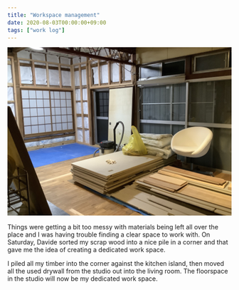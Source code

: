 ```yaml
---
title: "Workspace management"
date: 2020-08-03T00:00:00+09:00
tags: ["work log"]
---
```


![tasks](../../static/images/20200803.jpg)

Things were getting a bit too messy with materials being left all over the place and I was having trouble finding a clear space to work with. On Saturday, Davide sorted my scrap wood into a nice pile in a corner and that gave me the idea of creating a dedicated work space.

I piled all my timber into the corner against the kitchen island, then moved all the used drywall from the studio out into the living room. The floorspace in the studio will now be my dedicated work space.
